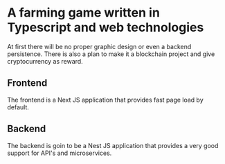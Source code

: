 # A farming game written in Typescript and web technologies

At first there will be no proper graphic design or even a backend persistence. There is also a plan to make it a blockchain project and give cryptocurrency as reward.

## Frontend

The frontend is a Next JS application that provides fast page load by default.

## Backend

The backend is goin to be a Nest JS application that provides a very good support for API's and microservices.
